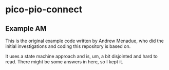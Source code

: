 # pico-pio-connect

## Example AM

This is the original example code written by Andrew Menadue,
who did the initial investigations and coding this repository
is based on.

It uses a state machine approach and is, um, a bit disjointed
and hard to read. There might be some answers in here, so I
kept it.